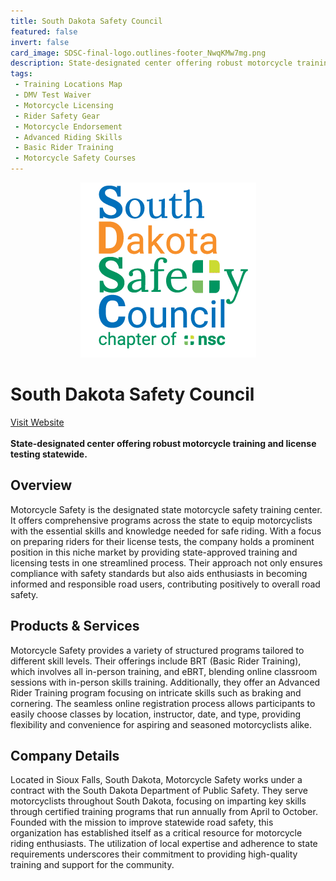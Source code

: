 ```yaml
---
title: South Dakota Safety Council
featured: false
invert: false
card_image: SDSC-final-logo.outlines-footer_NwqKMw7mg.png
description: State-designated center offering robust motorcycle training and license testing statewide.
tags: 
 - Training Locations Map
 - DMV Test Waiver
 - Motorcycle Licensing
 - Rider Safety Gear
 - Motorcycle Endorsement
 - Advanced Riding Skills
 - Basic Rider Training
 - Motorcycle Safety Courses
---
```


<div align="center">
<a href="https://www.southdakotasafetycouncil.org/Online/Online/Safety/Motorcycle-Safety.aspx">
<img src="SDSC-final-logo.outlines-footer_NwqKMw7mg.png" alt="Logo" style="min-width: 200px; max-width: 600px; height: auto;" >
</a>
</div>

# South Dakota Safety Council
<a href="https://www.southdakotasafetycouncil.org/Online/Online/Safety/Motorcycle-Safety.aspx">Visit Website</a>
<br>
<br>
**State-designated center offering robust motorcycle training and license testing statewide.**

## Overview
Motorcycle Safety is the designated state motorcycle safety training center. It offers comprehensive programs across the state to equip motorcyclists with the essential skills and knowledge needed for safe riding. With a focus on preparing riders for their license tests, the company holds a prominent position in this niche market by providing state-approved training and licensing tests in one streamlined process. Their approach not only ensures compliance with safety standards but also aids enthusiasts in becoming informed and responsible road users, contributing positively to overall road safety.
## Products & Services 
Motorcycle Safety provides a variety of structured programs tailored to different skill levels. Their offerings include BRT (Basic Rider Training), which involves all in-person training, and eBRT, blending online classroom sessions with in-person skills training. Additionally, they offer an Advanced Rider Training program focusing on intricate skills such as braking and cornering. The seamless online registration process allows participants to easily choose classes by location, instructor, date, and type, providing flexibility and convenience for aspiring and seasoned motorcyclists alike.
## Company Details 
Located in Sioux Falls, South Dakota, Motorcycle Safety works under a contract with the South Dakota Department of Public Safety. They serve motorcyclists throughout South Dakota, focusing on imparting key skills through certified training programs that run annually from April to October. Founded with the mission to improve statewide road safety, this organization has established itself as a critical resource for motorcycle riding enthusiasts. The utilization of local expertise and adherence to state requirements underscores their commitment to providing high-quality training and support for the community.

